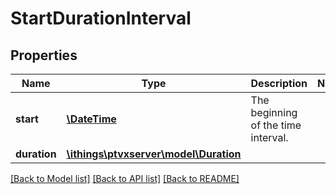 # StartDurationInterval

## Properties
Name | Type | Description | Notes
------------ | ------------- | ------------- | -------------
**start** | [**\DateTime**](\DateTime.md) | The beginning of the time interval. | 
**duration** | [**\ithings\ptvxserver\model\Duration**](Duration.md) |  | 

[[Back to Model list]](../../README.md#documentation-for-models) [[Back to API list]](../../README.md#documentation-for-api-endpoints) [[Back to README]](../../README.md)

